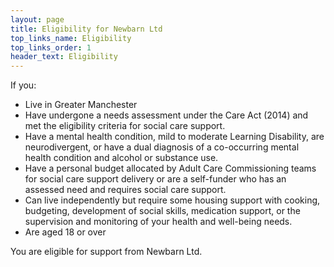 ```yaml
---
layout: page
title: Eligibility for Newbarn Ltd
top_links_name: Eligibility
top_links_order: 1
header_text: Eligibility
---
```


If you:

 - Live in Greater Manchester
 - Have undergone a needs assessment under the Care Act (2014) and met the eligibility criteria for social care support.
 - Have a mental health condition, mild to moderate Learning Disability, are neurodivergent, or have a dual diagnosis of a co-occurring mental health condition and alcohol or substance use.
 - Have a personal budget allocated by Adult Care Commissioning teams for social care support delivery or are a self-funder who has an assessed need and requires social care support.
 - Can live independently but require some housing support with cooking, budgeting, development of social skills, medication support, or the supervision and monitoring of your health and well-being needs.
 - Are aged 18 or over

You are eligible for support from Newbarn Ltd.
